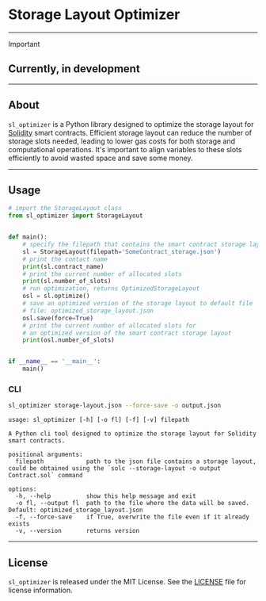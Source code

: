 # Storage Layout Optimizer

___
> [!IMPORTANT]
> ## Currently, in development
___

## About
`sl_optimizer` is a Python library designed to optimize the storage layout for [Solidity](https://soliditylang.org/) smart contracts.
Efficient storage layout can reduce the number of storage slots needed, leading to lower gas costs for both storage
and computational operations. It's important to align variables to these slots
efficiently to avoid wasted space and save some money.

___

## Usage
```python
# import the StorageLayout class
from sl_optimizer import StorageLayout


def main():
    # specify the filepath that contains the smart contract storage layout
    sl = StorageLayout(filepath='SomeContract_storage.json')
    # print the contact name
    print(sl.contract_name)
    # print the current number of allocated slots
    print(sl.number_of_slots)
    # run optimization, returns OptimizedStorageLayout
    osl = sl.optimize()
    # save an optimized version of the storage layout to default file
    # file: optimized_storage_layout.json
    osl.save(force=True)
    # print the current number of allocated slots for
    # an optimized version of the smart contract storage layout
    print(osl.number_of_slots)


if __name__ == '__main__':
    main()
```

### CLI
```bash
sl_optimizer storage-layout.json --force-save -o output.json
```
```shell
usage: sl_optimizer [-h] [-o fl] [-f] [-v] filepath

A Python cli tool designed to optimize the storage layout for Solidity smart contracts.

positional arguments:
  filepath            path to the json file contains a storage layout, could be obtained using the `solc --storage-layout -o output Contract.sol` command

options:
  -h, --help          show this help message and exit
  -o fl, --output fl  path to the file where the data will be saved. Default: optimized_storage_layout.json
  -f, --force-save    if True, overwrite the file even if it already exists
  -v, --version       returns version

```
___

## License
`sl_optimizer` is released under the MIT License.
See the [LICENSE](../LICENSE.txt) file for license information.
